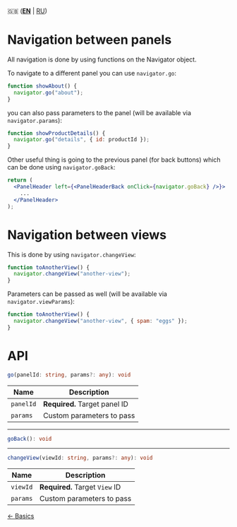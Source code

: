 :gb: ([**EN**](./navigation.en.md) | [RU](./navigation.ru.md))

# Navigation between panels
All navigation is done by using functions on the Navigator object.

To navigate to a different panel you can use `navigator.go`:
```js
function showAbout() {
  navigator.go("about");
}
```

you can also pass parameters to the panel (will be available via `navigator.params`):
```js
function showProductDetails() {
  navigator.go("details", { id: productId });
}
```

Other useful thing is going to the previous panel (for back buttons) which can be done using `navigator.goBack`:
```jsx
return (
  <PanelHeader left={<PanelHeaderBack onClick={navigator.goBack} />}>
    ...
  </PanelHeader>
);
```

# Navigation between views
This is done by using `navigator.changeView`:
```js
function toAnotherView() {
  navigator.changeView("another-view");
}
```

Parameters can be passed as well (will be available via `navigator.viewParams`):
```js
function toAnotherView() {
  navigator.changeView("another-view", { spam: "eggs" });
}
```

# API
```typescript
go(panelId: string, params?: any): void
```

| Name      | Description                   |
| --------- | ----------------------------- |
| `panelId` | **Required.** Target panel ID |
| `params`  | Custom parameters to pass     |

---

```typescript
goBack(): void
```

---

```typescript
changeView(viewId: string, params?: any): void
```

| Name     | Description                    |
| -------- | ------------------------------ |
| `viewId` | **Required.** Target `View` ID |
| `params` | Custom parameters to pass      |

[← Basics](./basics.en.md)
